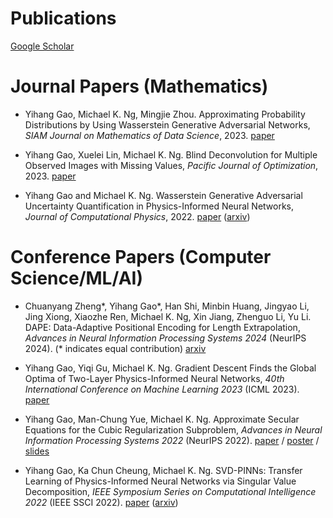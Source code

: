 ---
---

  
  
  
# Publications

<a href="https://scholar.google.com/citations?user=wbVQ6okAAAAJ&hl=en&oi=ao">Google Scholar</a>

# Journal Papers (Mathematics)

* Yihang Gao, Michael K. Ng, Mingjie Zhou. Approximating Probability Distributions by Using Wasserstein Generative Adversarial Networks, *SIAM Journal on Mathematics of Data Science*, 2023. <a href="https://epubs.siam.org/doi/epdf/10.1137/22M149689X">paper</a>


* Yihang Gao, Xuelei Lin, Michael K. Ng. Blind Deconvolution for Multiple Observed Images with Missing Values, *Pacific Journal of Optimization*, 2023. <a href="http://www.yokohamapublishers.jp/online-p/PJO/vol19/pjov19n1p69.pdf">paper</a>


* Yihang Gao and Michael K. Ng. Wasserstein Generative Adversarial Uncertainty Quantification in Physics-Informed Neural Networks, *Journal of Computational Physics*, 2022. <a href="https://www.sciencedirect.com/science/article/abs/pii/S0021999122003321">paper</a> (<a href="https://arxiv.org/abs/2108.13054">arxiv</a>)


# Conference Papers (Computer Science/ML/AI)

* Chuanyang Zheng\*, Yihang Gao\*, Han Shi, Minbin Huang, Jingyao Li, Jing Xiong, Xiaozhe Ren, Michael K. Ng, Xin Jiang, Zhenguo Li, Yu Li. DAPE: Data-Adaptive Positional Encoding for Length Extrapolation, *Advances in Neural Information Processing Systems 2024* (NeurIPS 2024). (\* indicates equal contribution) <a href="https://arxiv.org/abs/2405.14722">arxiv</a>

* Yihang Gao, Yiqi Gu, Michael K. Ng. Gradient Descent Finds the Global Optima of Two-Layer Physics-Informed Neural Networks, *40th International Conference on Machine Learning 2023* (ICML 2023). <a href="https://proceedings.mlr.press/v202/gao23b.html">paper</a>

* Yihang Gao, Man-Chung Yue, Michael K. Ng. Approximate Secular Equations for the Cubic Regularization Subproblem, *Advances in Neural Information Processing Systems 2022* (NeurIPS 2022). <a href="https://proceedings.neurips.cc/paper_files/paper/2022/hash/5be69a584901a26c521c2b51e40a4c20-Abstract-Conference.html">paper</a> / <a href="https://nips.cc/media/PosterPDFs/NeurIPS%202022/55185.png?t=1667932541.6990232">poster</a> / <a href="https://nips.cc/media/neurips-2022/Slides/55185.pdf">slides</a> 

* Yihang Gao, Ka Chun Cheung, Michael K. Ng. SVD-PINNs: Transfer Learning of Physics-Informed Neural Networks via Singular Value Decomposition, *IEEE Symposium Series on Computational Intelligence 2022* (IEEE SSCI 2022). <a href="https://ieeexplore.ieee.org/document/10022281">paper</a> (<a href="https://arxiv.org/abs/2211.08760">arxiv</a>)
